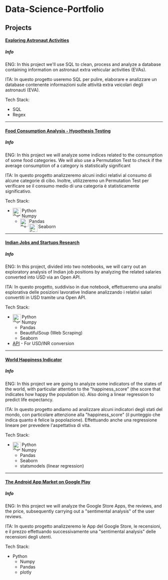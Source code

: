 # Data-Science-Portfolio

## Projects
#### [Exploring Astronaut Activities](https://github.com/DrBracket/Data-Science-Portfolio/tree/main/Exploring%20Astronaut%20Activities)

##### Info
ENG: In this project we'll use SQL to clean, process and analyze a database containing information on astronaut extra vehicular activities (EVAs).

ITA: In questo progetto useremo SQL per pulire, elaborare e analizzare un database contenente informazioni sulle attività extra veicolari degli astronauti (EVA).

Tech Stack:
  - SQL
  - Regex

---
#### [Food Consumption Analysis - Hypothesis Testing](https://github.com/DrBracket/Data-Science-Portfolio/tree/main/Food%20Consumption%20Analysis%20-%20Hypothesis%20Testing)

##### Info
ENG: In this project we will analyze some indices related to the consumption of some food categories. We will also use a Permutation Test to check if the average consumption of a category is statistically significant

ITA: In questo progetto analizzeremo alcuni indici relativi al consumo di alcune categorie di cibo. Inoltre, utilizzeremo un Permutation Test per verificare se il consumo medio di una categoria è statisticamente significativo.

Tech Stack:
  - Python <img align="left" alt="Python" width="26px" src="https://upload.wikimedia.org/wikipedia/commons/thumb/c/c3/Python-logo-notext.svg/2048px-Python-logo-notext.svg.png" />
    - Numpy
    - Pandas <img align="left" alt="Pandas" width="26px" src="https://pandas.pydata.org/static/img/pandas_secondary.svg" />
    - Seaborn <img align="left" alt="Seaborn" width="26px" src="https://user-images.githubusercontent.com/315810/92254613-279c8000-ee9f-11ea-9b73-5622a7d95f3f.png" />

---
#### [Indian Jobs and Startups Research](https://github.com/DrBracket/Data-Science-Portfolio/tree/main/Indian%20Jobs%20and%20Startups%20Research)

##### Info
ENG: In this project, divided into two notebooks, we will carry out an exploratory analysis of Indian job positions by analyzing the related salaries converted into USD via an Open API.

ITA: In questo progetto, suddiviso in due notebook,  effettueremo una analisi esplorativa delle posizioni lavorative Indiane analizzando i relativi salari convertiti in USD tramite una Open API.

Tech Stack:
  - Python <img align="left" alt="Python" width="26px" src="https://upload.wikimedia.org/wikipedia/commons/thumb/c/c3/Python-logo-notext.svg/2048px-Python-logo-notext.svg.png" />
    - Numpy
    - Pandas
    - BeautifulSoup (Web Scraping)
    - Seaborn
  - [API](https://open.er-api.com/v6/latest/USD) - For USD/INR conversion

---
#### [World Happiness Indicator](https://github.com/DrBracket/Data-Science-Portfolio/tree/main/World%20Happiness%20Indicator)

##### Info
ENG: In this project we are going to analyze some indicators of the states of the world, with particular attention to the "happiness_score" (the score that indicates how happy the population is). Also doing a linear regression to predict life expectancy.

ITA: In questo progetto andiamo ad analizzare alcuni indicatori degli stati del mondo, con particolare attenzione alla "happiness_score" (il punteggio che indica quanto è felice la popolazione). Effettuando anche una regressione lineare per prevedere l'aspettativa di vita.

Tech Stack:
  - Python <img align="left" alt="Python" width="26px" src="https://upload.wikimedia.org/wikipedia/commons/thumb/c/c3/Python-logo-notext.svg/2048px-Python-logo-notext.svg.png" />
    - Numpy
    - Pandas
    - Seaborn
    - statsmodels (linear regression)

---
#### [The Android App Market on Google Play](https://github.com/DrBracket/Data-Science-Portfolio/tree/main/The%20Android%20App%20Market%20on%20Google%20Play)

##### Info
ENG: In this project we will analyze the Google Store Apps, the reviews, and the price, subsequently carrying out a "sentimental analysis" of the user reviews.

ITA: In questo progetto analizzeremo le App del Google Store, le recensioni, e il prezzo effettuando successivamente una "sentimental analysis" delle recensioni degli utenti.

Tech Stack:
  - Python
    - Numpy
    - Pandas
    - plotly
